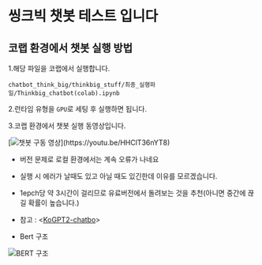 # 씽크빅 챗봇 테스트 입니다

## 코랩 환경에서 챗봇 실행 방법

1.해당 파일을 코랩에서 실행합니다.

`chatbot_think_big/thinkbig_stuff/최종_실행파일/Thinkbig_chatbot(colab).ipynb`

2.런타임 유형을 `GPU`로 세팅 후 실행하면 됩니다.

3.코랩 환경에서 챗봇 실행 동영상입니다.

[![챗봇 구동 영상]("https://user-images.githubusercontent.com/111936229/206372581-a6da8be0-91fa-41d9-b28c-b7574ca9d0af.png")](https://youtu.be/HHClT36nYT8)

- 버전 문제로 로컬 환경에서는 계속 오류가 나네요
- 실행 시 에러가 날때도 있고 아닐 때도 있긴한데 이유를 모르겠습니다.
- 1epch당 약 3시간이 걸리므로 유료버전에서 돌려보는 것을 추천(아니면 중간에 끊길 확률이 높습니다.)

- 참고 : <[KoGPT2-chatbo]>
  
[KoGPT2-chatbo]: ttps://github.com/haven-jeon/KoGPT2-chatbo

- Bert 구조

![BERT 구조]('https://img1.daumcdn.net/thumb/R1280x0/?scode=mtistory2&fname=https%3A%2F%2Fblog.kakaocdn.net%2Fdn%2FbABsUL%2FbtqzmTU7OLm%2FYwK6JLhNfTYvxkiFzkfkCK%2Fimg.png')
